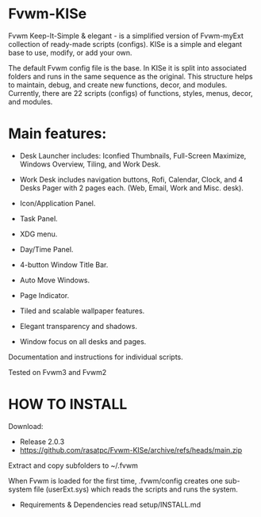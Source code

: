 # Fvwm-KISe
Fvwm Keep-It-Simple & elegant - is a simplified version of Fvwm-myExt collection of ready-made scripts (configs). KISe is a simple and elegant base to use, modify, or add your own.

The default Fvwm config file is the base. In KISe it is split into associated folders and runs in the same sequence as the original. This structure helps to maintain, debug, and create new functions, decor, and modules. Currently, there are 22 scripts (configs) of functions, styles, menus, decor, and modules.

# Main features:
* Desk Launcher includes:
	Iconfied Thumbnails, Full-Screen Maximize, Windows Overview,
	Tiling, and Work Desk.

* Work Desk includes navigation buttons, Rofi, Calendar, Clock,
	and 4 Desks Pager with 2 pages each.
 	(Web, Email, Work and Misc. desk).

* Icon/Application Panel.
* Task Panel.
* XDG menu.
* Day/Time Panel.
* 4-button Window Title Bar.
* Auto Move Windows.
* Page Indicator.
* Tiled and scalable wallpaper features.
* Elegant transparency and shadows.
* Window focus on all desks and pages.

Documentation and instructions for individual scripts.

Tested on Fvwm3 and Fvwm2

# HOW TO INSTALL

Download:

* Release 2.0.3
* https://github.com/rasatpc/Fvwm-KISe/archive/refs/heads/main.zip

Extract and copy subfolders to ~/.fvwm

When Fvwm is loaded for the first time, .fvwm/config creates one sub-system file (userExt.sys) which reads the scripts and runs the system.

* Requirements & Dependencies read setup/INSTALL.md
